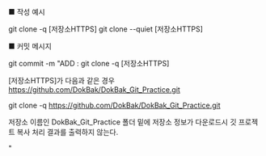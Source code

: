 ■ 작성 예시

git clone -q [저장소HTTPS]
git clone --quiet [저장소HTTPS]

■ 커밋 메시지

git commit -m "ADD : git clone -q [저장소HTTPS]

[저장소HTTPS]가 다음과 같은 경우 https://github.com/DokBak/DokBak_Git_Practice.git

git clone -q https://github.com/DokBak/DokBak_Git_Practice.git

저장소 이름인 DokBak_Git_Practice 폴더 밑에 저장소 정보가 다운로드시 깃 프로젝트 복사 처리 결과를 출력하지 않는다.

"
